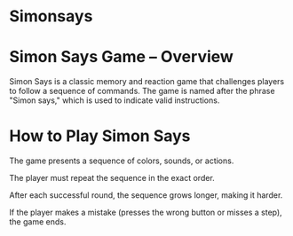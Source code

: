 # Simonsays

# Simon Says Game – Overview
Simon Says is a classic memory and reaction game that challenges players to follow a sequence of commands. The game is named after the phrase "Simon says," which is used to indicate valid instructions.

# How to Play Simon Says
The game presents a sequence of colors, sounds, or actions.

The player must repeat the sequence in the exact order.

After each successful round, the sequence grows longer, making it harder.

If the player makes a mistake (presses the wrong button or misses a step), the game ends.
